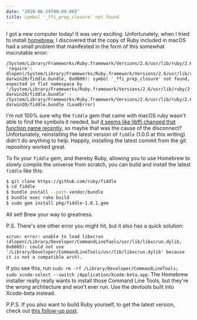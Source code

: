 ```yaml
---
date: "2020-06-29T00:00:00Z"
title: symbol '_ffi_prep_closure' not found
---
```

I got a new computer today! It was very exciting. Unfortunately, when I tried to install [homebrew](https://brew.sh), I discovered that the copy of Ruby included in macOS had a small problem that manifested in the form of this somewhat inscrutable error:

```
/System/Library/Frameworks/Ruby.framework/Versions/2.6/usr/lib/ruby/2.6.0/rubygems/core_ext/kernel_require.rb:54:in `require': dlopen(/System/Library/Frameworks/Ruby.framework/Versions/2.6/usr/lib/ruby/2.6.0/universal-darwin20/fiddle.bundle, 0x0009): symbol '_ffi_prep_closure' not found, expected in flat namespace by '/System/Library/Frameworks/Ruby.framework/Versions/2.6/usr/lib/ruby/2.6.0/universal-darwin20/fiddle.bundle' - /System/Library/Frameworks/Ruby.framework/Versions/2.6/usr/lib/ruby/2.6.0/universal-darwin20/fiddle.bundle (LoadError)
```

I'm not 100% sure why the `fiddle` gem that came with macOS ruby wasn't able to find the symbols it needed, but [it seems like libffi changed that function name recently](https://github.com/ffi/ffi/pull/746), so maybe that was the cause of the disconnect? Unfortunately, reinstalling the latest version of `fiddle` (1.0.0 at this writing) didn't do anything to help. Happily, installing the latest commit from the git repository worked great.

To fix your `fiddle` gem, and thereby Ruby, allowing you to use Homebrew to slowly compile the universe from scratch, you can build and install the latest `fiddle` like this:

```bash
$ git clone https://github.com/ruby/fiddle
$ cd fiddle
$ bundle install --path vendor/bundle
$ bundle exec rake build
$ sudo gem install pkg/fiddle-1.0.1.gem
```

All set! Brew your way to greatness.

P.S. There's one other error you might hit, but it also has a quick solution:

```
xcrun: error: unable to load libxcrun (dlopen(/Library/Developer/CommandLineTools/usr/lib/libxcrun.dylib, 0x0005): could not use '/Library/Developer/CommandLineTools/usr/lib/libxcrun.dylib' because it is not a compatible arch).
```

If you see this, run `sudo rm -rf /Library/Developer/CommandLineTools; sudo xcode-select --switch /Application/Xcode-beta.app`. The Homebrew installer really really wants to install those Command Line Tools, but they're the wrong architecture and won't ever run. Use the devtools built into Xcode-beta instead.

P.P.S. If you also want to build Ruby yourself, to get the latest version, check out [this follow-up post](/2020/06/30/building-ruby-on-arm64-macos/).
